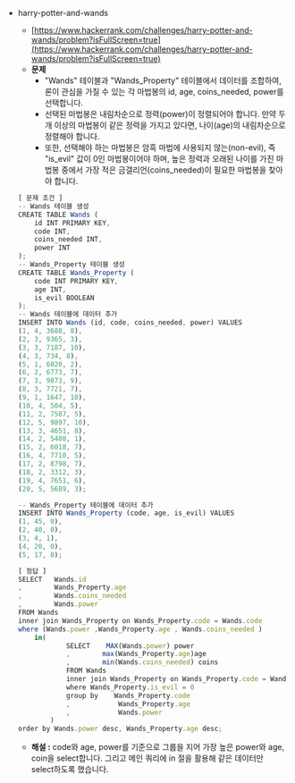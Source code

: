 - harry-potter-and-wands

  - [https://www.hackerrank.com/challenges/harry-potter-and-wands/problem?isFullScreen=true](https://www.hackerrank.com/challenges/harry-potter-and-wands/problem?isFullScreen=true)
  - **문제**
    - "Wands" 테이블과 "Wands_Property" 테이블에서 데이터를 조합하여, 론이 관심을 가질 수 있는 각 마법봉의 id, age, coins_needed, power를 선택합니다.
    - 선택된 마법봉은 내림차순으로 정력(power)이 정렬되어야 합니다. 만약 두 개 이상의 마법봉이 같은 정력을 가지고 있다면, 나이(age)의 내림차순으로 정렬해야 합니다.
    - 또한, 선택해야 하는 마법봉은 암흑 마법에 사용되지 않는(non-evil), 즉 "is_evil" 값이 0인 마법봉이어야 하며, 높은 정력과 오래된 나이를 가진 마법봉 중에서 가장 적은 금갤리언(coins_needed)이 필요한 마법봉을 찾아야 합니다.

  ```jsx
  [ 문제 조건 ]
  -- Wands 테이블 생성
  CREATE TABLE Wands (
      id INT PRIMARY KEY,
      code INT,
      coins_needed INT,
      power INT
  );
  -- Wands_Property 테이블 생성
  CREATE TABLE Wands_Property (
      code INT PRIMARY KEY,
      age INT,
      is_evil BOOLEAN
  );
  -- Wands 테이블에 데이터 추가
  INSERT INTO Wands (id, code, coins_needed, power) VALUES
  (1, 4, 3688, 8),
  (2, 3, 9365, 3),
  (3, 3, 7187, 10),
  (4, 3, 734, 8),
  (5, 1, 6020, 2),
  (6, 2, 6773, 7),
  (7, 3, 9873, 9),
  (8, 3, 7721, 7),
  (9, 1, 1647, 10),
  (10, 4, 504, 5),
  (11, 2, 7587, 5),
  (12, 5, 9897, 10),
  (13, 3, 4651, 8),
  (14, 2, 5408, 1),
  (15, 2, 6018, 7),
  (16, 4, 7710, 5),
  (17, 2, 8798, 7),
  (18, 2, 3312, 3),
  (19, 4, 7651, 6),
  (20, 5, 5689, 3);

  -- Wands_Property 테이블에 데이터 추가
  INSERT INTO Wands_Property (code, age, is_evil) VALUES
  (1, 45, 0),
  (2, 40, 0),
  (3, 4, 1),
  (4, 20, 0),
  (5, 17, 0);
  ```

  ```jsx
  [ 정답 ]
  SELECT   Wands.id
  ,        Wands_Property.age
  ,        Wands.coins_needed
  ,        Wands.power
  FROM Wands
  inner join Wands_Property on Wands_Property.code = Wands.code
  where (Wands.power ,Wands_Property.age , Wands.coins_needed )
      in(
              SELECT    MAX(Wands.power) power
              ,        max(Wands_Property.age)age
              ,        min(Wands.coins_needed) coins
              FROM Wands
              inner join Wands_Property on Wands_Property.code = Wands.code
              where Wands_Property.is_evil = 0
              group by    Wands_Property.code
              ,            Wands_Property.age
              ,            Wands.power
          )
  order by Wands.power desc, Wands_Property.age desc;

  ```

  - **해설 :** code와 age, power를 기준으로 그룹을 지어 가장 높은 power와 age, coin을 select합니다. 그리고 메인 쿼리에 in 절을 활용해 같은 데이터만 select하도록 했습니다.
